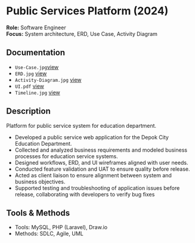 # Public Services Platform (2024) 

**Role:** Software Engineer  
**Focus:** System architecture, ERD, Use Case, Activity Diagram  

## Documentation
- `Use-Case.jpg`[view](https://drive.google.com/file/d/1pn6g9NYYq3rvexJLLFJGB_vB4vrH1K3x/view?usp=sharing)  
- `ERD.jpg` [view](https://drive.google.com/file/d/1zmSyx80U1_77TsAd9dmsKVrP_7GlVl75/view?usp=sharing)  
- `Activity-Diagram.jpg` [view](https://drive.google.com/file/d/1XuwRUZMoeiIqxdWXJN2sunva0dNu30-r/view?usp=sharing) 
- `UI.pdf` [view](https://drive.google.com/file/d/1dFPmDY6VN3befBXVO4_ijHap3kXvX-3S/view?usp=sharing)  
- `Timeline.jpg` [view](https://drive.google.com/file/d/1zSvIRof-z3RSq8UYM5Q62tFT10LSjK_A/view?usp=sharing) 

## Description
Platform for public service system for education department.
- Developed a public service web application for the Depok City Education Department.
- Collected and analyzed business requirements and modeled business processes for education service systems.
- Designed workflows, ERD, and UI wireframes aligned with user needs.
- Conducted feature validation and UAT to ensure quality before release.
- Acted as client liaison to ensure alignment between system and business objectives.
- Supported testing and troubleshooting of application issues before release, collaborating with developers to verify bug fixes

## Tools & Methods
- Tools: MySQL, PHP (Laravel), Draw.io  
- Methods: SDLC, Agile, UML
